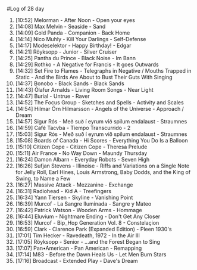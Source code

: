 #Log of 28 day

1. [10:52] Melorman - After Noon - Open your eyes
1. [14:08] Max Melvin - Seaside - Sand
1. [14:09] Gold Panda - Companion - Back Home
1. [14:14] Nico Muhly - Kill Your Darlings - Self-Defense
1. [14:17] Modeselektor - Happy Birthday! - Edgar
1. [14:21] Röyksopp - Junior - Silver Cruiser
1. [14:25] Pantha du Prince - Black Noise - Im Bann
1. [14:29] Rothko - A Negative for Francis - It goes Outwards
1. [14:32] Set Fire to Flames - Telegraphs in Negative / Mouths Trapped in Static - And the Birds Are About to Bust Their Guts With Singing
1. [14:37] Bonobo - Black Sands - Black Sands
1. [14:43] Ólafur Arnalds - Living Room Songs - Near Light
1. [14:47] Burial - Untrue - Raver
1. [14:52] The Focus Group - Sketches and Spells - Activity and Scales
1. [14:54] Hilmar Örn Hilmarsson - Angels of the Universe - Approach / Dream
1. [14:57] Sigur Rós - Með suð í eyrum við spilum endalaust - Straumnes
1. [14:59] Café Tacvba - Tiempo Transcurrido - 2
1. [15:03] Sigur Rós - Með suð í eyrum við spilum endalaust - Straumnes
1. [15:08] Boards of Canada - Hi Scores - Everything You Do Is a Balloon
1. [15:10] Citizen Cope - Citizen Cope - Theresa Prelude
1. [15:11] Air France - No Way Down - Maundy Thursday
1. [16:24] Damon Albarn - Everyday Robots - Seven High
1. [16:26] Sufjan Stevens - Illinoise - Riffs and Variations on a Single Note for Jelly Roll, Earl Hines, Louis Armstrong, Baby Dodds, and the King of Swing, to Name a Few
1. [16:27] Massive Attack - Mezzanine - Exchange
1. [16:31] Radiohead - Kid A - Treefingers
1. [16:34] Yann Tiersen - Skyline - Vanishing Point
1. [16:39] Murcof - La Sangre Iluminada - Sangre y Mateo
1. [16:42] Patrick Watson - Wooden Arms - Hommage
1. [16:44] Eluvium - Nightmare Ending - Don't Get Any Closer
1. [16:53] Murcof - Bip_Hop Generation Vol. 8 - Constelaçion
1. [16:59] Clark - Clarence Park (Expanded Edition) - Pleen 1930's
1. [17:01] Tim Hecker - Ravedeath, 1972 - In the Air III
1. [17:05] Röyksopp - Senior - ...and the Forest Began to Sing
1. [17:07] Pan•American - Pan American - Remapping
1. [17:14] M83 - Before the Dawn Heals Us - Let Men Burn Stars
1. [17:16] Broadcast - Extended Play - Dave's Dream
